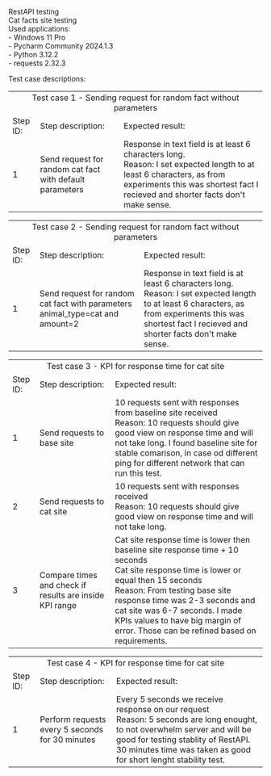 RestAPI testing<br>
    Cat facts site testing<br>
    Used applications:<br>
        - Windows               11 Pro<br>
        - Pycharm Community     2024.1.3<br>
        - Python                3.12.2<br>
        - requests              2.32.3<br>

Test case descriptions:
<table>
<tr><td align="center" colspan="3">
Test case 1 - Sending request for random fact without parameters
</td></tr>
<tr>
<td>Step ID:</td>
<td>Step description:</td>
<td>Expected result:</td>
</tr>
<tr>
<td>1</td>
<td>Send request for random cat fact with default parameters</td>
<td>Response in text field is at least 6 characters long.<br>
    Reason: I set expected length to at least 6 characters, as from experiments this was shortest fact I recieved and shorter facts don't make sense.
</td>
</tr>
</table>

<table>
<tr><td align="center" colspan="3">
Test case 2 - Sending request for random fact without parameters
</td></tr>
<tr>
<td>Step ID:</td>
<td>Step description:</td>
<td>Expected result:</td>
</tr>
<tr>
<td>1</td>
<td> Send request for random cat fact with parameters animal_type=cat and amount=2</td>
<td>Response in text field is at least 6 characters long.<br>
    Reason: I set expected length to at least 6 characters, as from experiments this was shortest fact I recieved and shorter facts don't make sense.
</td>
</tr>
</table>



<table>
<tr><td align="center" colspan="3">
Test case 3 - KPI for response time for cat site
</td></tr>
<tr>
<td>Step ID:</td>
<td>Step description:</td>
<td>Expected result:</td>
</tr>
<tr>
<td>1</td>
<td>Send requests to base site</td>
<td>10 requests sent with responses from baseline site received<br>
    Reason: 10 requests should give good view on response time and will not take long. I found baseline site for stable comarison, in case od different ping for different network that can run this test.
</td>
</tr>
<tr>
<td>2</td>
<td>Send requests to cat site</td>
<td>10 requests sent with responses received<br>
    Reason: 10 requests should give good view on response time and will not take long.</td>
</tr>
<tr>
<td>3</td>
<td>Compare times and check if results are inside KPI range</td>
<td>Cat site response time is lower then baseline site response time + 10 seconds<br>
    Cat site response time is lower or equal then 15 seconds<br>
    Reason: From testing base site response time was 2-3 seconds and cat site was 6-7 seconds. I made KPIs values to have big margin of error.
            Those can be refined based on requirements.
</td>
</tr>
</table>

<table>
<tr><td align="center" colspan="3">
Test case 4 - KPI for response time for cat site</td></tr>
<tr>
<td>Step ID:</td>
<td>Step description:</td>
<td>Expected result:</td>
</tr>
<tr>
<td>1</td>
<td>Perform requests every 5 seconds for 30 minutes</td>
<td>Every 5 seconds we receive response on our request<br>
    Reason: 5 seconds are long enought, to not overwhelm server and will be good for testing stablity of RestAPI. 30 minutes time was taken as good for short lenght stability test.</td>
</tr>
</table>

    
